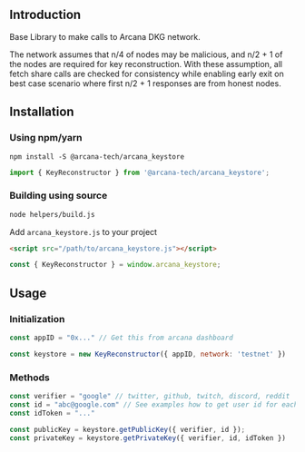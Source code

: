 ## Introduction

Base Library to make calls to Arcana DKG network.

The network assumes that n/4 of nodes may be malicious, and n/2 + 1 of the nodes are required for key reconstruction. With these assumption, all fetch share calls are checked for consistency while enabling early exit on best case scenario where first n/2 + 1 responses are from honest nodes.

## Installation

### Using npm/yarn


```shell
npm install -S @arcana-tech/arcana_keystore
```
  
```js 
import { KeyReconstructor } from '@arcana-tech/arcana_keystore';
```

### Building using source

```sh 
node helpers/build.js
```

Add `arcana_keystore.js` to your project

```html
<script src="/path/to/arcana_keystore.js"></script>
```

```js
const { KeyReconstructor } = window.arcana_keystore;
```

## Usage

### Initialization
```js
const appID = "0x..." // Get this from arcana dashboard

const keystore = new KeyReconstructor({ appID, network: 'testnet' })
```

### Methods

```js
const verifier = "google" // twitter, github, twitch, discord, reddit
const id = "abc@google.com" // See examples how to get user id for each verifier
const idToken = "..."

const publicKey = keystore.getPublicKey({ verifier, id });
const privateKey = keystore.getPrivateKey({ verifier, id, idToken })
```
